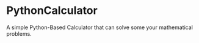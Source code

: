 # PythonCalculator
A simple Python-Based Calculator that can solve some your mathematical problems.
